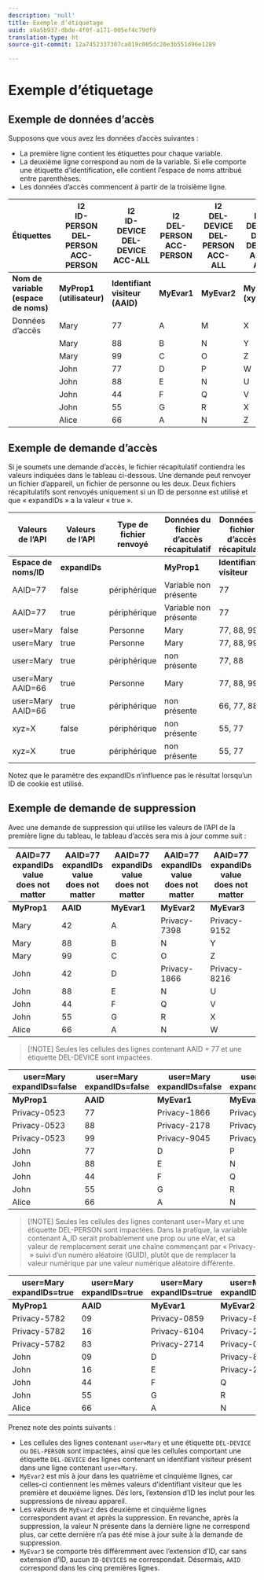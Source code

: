 ```yaml
---
description: 'null'
title: Exemple d’étiquetage
uuid: a9a5b937-dbde-4f0f-a171-005ef4c79df9
translation-type: ht
source-git-commit: 12a7452337307ca019c005dc20e3b551d96e1289

---
```



# Exemple d’étiquetage

## Exemple de données d’accès

Supposons que vous avez les données d’accès suivantes :

* La première ligne contient les étiquettes pour chaque variable.
* La deuxième ligne correspond au nom de la variable. Si elle comporte une étiquette d’identification, elle contient l’espace de noms attribué entre parenthèses.
* Les données d’accès commencent à partir de la troisième ligne.

| Étiquettes | I2<br>ID-PERSON<br>DEL-PERSON<br>ACC-PERSON | I2<br>ID-DEVICE<br>DEL-DEVICE<br>ACC-ALL | I2<br>DEL-PERSON<br>ACC-PERSON | I2<br>DEL-DEVICE<br>DEL-PERSON<br>ACC-ALL | I2<br>ID-DEVICE<br>DEL-DEVICE<br>ACC-ALL |
|---|---|---|---|---|---|
| **Nom de variable**<br>**(espace de noms)** | **MyProp1**<br>**(utilisateur)** | **Identifiant visiteur**<br>**(AAID)** | **MyEvar1** | **MyEvar2** | **MyEvar3**<br>**(xyz)** |
| Données d’accès | Mary | 77 | A | M | X |
|  | Mary | 88 | B | N | Y |
|  | Mary | 99 | C | O | Z |
|  | John | 77 | D | P | W |
|  | John | 88 | E | N | U |
|  | John | 44 | F | Q | V |
|  | John | 55 | G | R | X |
|  | Alice | 66 | A | N | Z |

## Exemple de demande d’accès

Si je soumets une demande d’accès, le fichier récapitulatif contiendra les valeurs indiquées dans le tableau ci-dessous. Une demande peut renvoyer un fichier d’appareil, un fichier de personne ou les deux. Deux fichiers récapitulatifs sont renvoyés uniquement si un ID de personne est utilisé et que « expandIDs » a la valeur « true ».

| Valeurs de l’API | Valeurs de l’API | Type de fichier renvoyé | Données du <br>fichier d’accès récapitulatif | Données du <br>fichier d’accès récapitulatif | Données du <br>fichier d’accès récapitulatif | Données du <br>fichier d’accès récapitulatif | Données du <br>fichier d’accès récapitulatif |
|--- |--- |--- |---|---|---|---|---|
| **Espace de noms/ID** | **expandIDs** |  | **MyProp1** | **Identifiant visiteur** | **MyEvar1** | **MyEvar2** | **MyEvar3** |
| AAID=77 | false | périphérique | Variable non présente | 77 | Variable non présente | M, P | X, W |
| AAID=77 | true | périphérique | Variable non présente | 77 | Variable non présente | M, P | X, W |
| user=Mary | false | Personne | Mary | 77, 88, 99 | A, B, C | M, N, O | X, Y, Z |
| user=Mary | true | Personne | Mary | 77, 88, 99 | A, B, C | M, N, O | X, Y, Z |
| user=Mary | true | périphérique | non présente | 77, 88 | non présente | N, P | U, W |
| user=Mary  AAID=66 | true | Personne | Mary | 77, 88, 99 | A, B, C | M, N, O | X, Y, Z |
| user=Mary  AAID=66 | true | périphérique | non présente | 66, 77, 88 | non présente | N, P | U, W, Z |
| xyz=X | false | périphérique | non présente | 55, 77 | non présente | M, R | X |
| xyz=X | true | périphérique | non présente | 55, 77 | non présente | M, P, R | W, X |

Notez que le paramètre des expandIDs n’influence pas le résultat lorsqu’un ID de cookie est utilisé.

## Exemple de demande de suppression

Avec une demande de suppression qui utilise les valeurs de l’API de la première ligne du tableau, le tableau d’accès sera mis à jour comme suit :

| AAID=77 expandIDs value<br>does not matter | AAID=77 expandIDs value<br>does not matter | AAID=77 expandIDs value<br>does not matter | AAID=77 expandIDs value<br>does not matter | AAID=77 expandIDs value<br>does not matter |
|---|---|---|---|---|
| **MyProp1** | **AAID** | **MyEvar1** | **MyEvar2** | **MyEvar3** |
| Mary | 42 | A | Privacy-7398 | Privacy-9152 |
| Mary | 88 | B | N | Y |
| Mary | 99 | C | O | Z |
| John | 42 | D | Privacy-1866 | Privacy-8216 |
| John | 88 | E | N | U |
| John | 44 | F | Q | V |
| John | 55 | G | R | X |
| Alice | 66 | A | N | W |

> [!NOTE] Seules les cellules des lignes contenant AAID = 77 et une étiquette DEL-DEVICE sont impactées.

| user=Mary<br>expandIDs=false | user=Mary<br>expandIDs=false | user=Mary<br>expandIDs=false | user=Mary<br>expandIDs=false | user=Mary<br>expandIDs=false |
|--- |---|---|---|---|
| **MyProp1** | **AAID** | **MyEvar1** | **MyEvar2** | **MyEvar3** |
| Privacy-0523 | 77 | Privacy-1866 | Privacy-3681 | X |
| Privacy-0523 | 88 | Privacy-2178 | Privacy-1975 | Y |
| Privacy-0523 | 99 | Privacy-9045 | Privacy-2864 | Z |
| John | 77 | D | P | W |
| John | 88 | E | N | U |
| John | 44 | F | Q | V |
| John | 55 | G | R | X |
| Alice | 66 | A | N | W |

> [!NOTE] Seules les cellules des lignes contenant user=Mary et une étiquette DEL-PERSON sont impactées. Dans la pratique, la variable contenant A_ID serait probablement une prop ou une eVar, et sa valeur de remplacement serait une chaîne commençant par « Privacy- » suivi d’un numéro aléatoire (GUID), plutôt que de remplacer la valeur numérique par une valeur numérique aléatoire différente.

| user=Mary<br>expandIDs=true | user=Mary<br>expandIDs=true | user=Mary<br>expandIDs=true | user=Mary<br>expandIDs=true | user=Mary<br>expandIDs=true |
|--- |---|---|---|---|
| **MyProp1** | **AAID** | **MyEvar1** | **MyEvar2** | **MyEvar3** |
| Privacy-5782 | 09 | Privacy-0859 | Privacy-8183 | Privacy-9152 |
| Privacy-5782 | 16 | Privacy-6104 | Privacy-2911 | Privacy-6821 |
| Privacy-5782 | 83 | Privacy-2714 | Privacy-0219 | Privacy-4395 |
| John | 09 | D | Privacy-8454 | Privacy-8216 |
| John | 16 | E | Privacy-2911 | Privacy-2930 |
| John | 44 | F | Q | V |
| John | 55 | G | R | X |
| Alice | 66 | A | N | W |

Prenez note des points suivants :

* Les cellules des lignes contenant `user=Mary` et une étiquette `DEL-DEVICE` ou `DEL-PERSON` sont impactées, ainsi que les cellules comportant une étiquette `DEL-DEVICE` des lignes contenant un identifiant visiteur présent dans une ligne contenant `user=Mary`.
* `MyEvar2` est mis à jour dans les quatrième et cinquième lignes, car celles-ci contiennent les mêmes valeurs d’identifiant visiteur que les première et deuxième lignes. Dès lors, l’extension d’ID les inclut pour les suppressions de niveau appareil.
* Les valeurs de `MyEvar2` des deuxième et cinquième lignes correspondent avant et après la suppression. En revanche, après la suppression, la valeur N présente dans la dernière ligne ne correspond plus, car cette dernière n’a pas été mise à jour suite à la demande de suppression.
* `MyEvar3` se comporte très différemment avec l’extension d’ID, car sans extension d’ID, aucun `ID-DEVICES` ne correspondait. Désormais, `AAID` correspond dans les cinq premières lignes.
